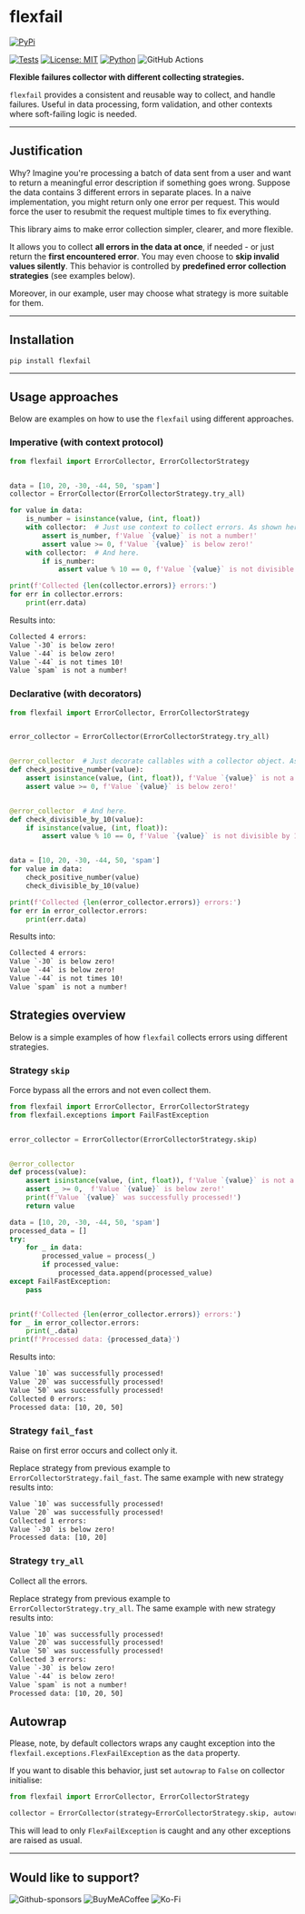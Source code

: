 # flexfail

[![PyPi](https://img.shields.io/badge/pypi-%23ececec.svg?logo=pypi)](https://pypi.org/project/flexfail/)

[![Tests](https://github.com/endusol/flexfail/actions/workflows/publish-pypi.yaml/badge.svg)](https://github.com/endusol/flexfail/actions/workflows/publish-pypi.yaml)
[![License: MIT](https://img.shields.io/badge/License-MIT-yellow.svg)](https://github.com/endusol/flexfail?tab=MIT-1-ov-file)
[![Python](https://img.shields.io/badge/python-3.9%2B-blue)](https://www.python.org/)
![GitHub Actions](https://img.shields.io/badge/github%20actions-%232671E5.svg?style=for-the-badge&logo=githubactions&logoColor=white)

**Flexible failures collector with different collecting strategies.**

`flexfail` provides a consistent and reusable way to collect, and handle failures.
Useful in data processing, form validation, and other contexts where soft-failing logic is needed.

---

## Justification

Why? Imagine you're processing a batch of data sent from a user and want to return a meaningful error description
if something goes wrong. Suppose the data contains 3 different errors in separate places. In a naive implementation,
you might return only one error per request. This would force the user to resubmit the request multiple times
to fix everything.

This library aims to make error collection simpler, clearer, and more flexible.

It allows you to collect **all errors in the data at once**, if needed - or just return the **first encountered error**.
You may even choose to **skip invalid values silently**. This behavior is controlled by **predefined error collection
strategies** (see examples below).

Moreover, in our example, user may choose what strategy is more suitable for them.

---

## Installation

```shell
pip install flexfail
```

---

## Usage approaches

Below are examples on how to use the `flexfail` using different approaches.

### Imperative (with context protocol)

```python
from flexfail import ErrorCollector, ErrorCollectorStrategy


data = [10, 20, -30, -44, 50, 'spam']
collector = ErrorCollector(ErrorCollectorStrategy.try_all)

for value in data:
    is_number = isinstance(value, (int, float))
    with collector:  # Just use context to collect errors. As shown here.
        assert is_number, f'Value `{value}` is not a number!'
        assert value >= 0, f'Value `{value}` is below zero!'
    with collector:  # And here.
        if is_number:
            assert value % 10 == 0, f'Value `{value}` is not divisible by 10!'

print(f'Collected {len(collector.errors)} errors:')
for err in collector.errors:
    print(err.data)
```

Results into:

```txt
Collected 4 errors:
Value `-30` is below zero!
Value `-44` is below zero!
Value `-44` is not times 10!
Value `spam` is not a number!
```

### Declarative (with decorators)

```python
from flexfail import ErrorCollector, ErrorCollectorStrategy


error_collector = ErrorCollector(ErrorCollectorStrategy.try_all)


@error_collector  # Just decorate callables with a collector object. As shown here.
def check_positive_number(value):
    assert isinstance(value, (int, float)), f'Value `{value}` is not a number!'
    assert value >= 0, f'Value `{value}` is below zero!'


@error_collector  # And here.
def check_divisible_by_10(value):
    if isinstance(value, (int, float)):
        assert value % 10 == 0, f'Value `{value}` is not divisible by 10!'


data = [10, 20, -30, -44, 50, 'spam']
for value in data:
    check_positive_number(value)
    check_divisible_by_10(value)

print(f'Collected {len(error_collector.errors)} errors:')
for err in error_collector.errors:
    print(err.data)
```

Results into:

```txt
Collected 4 errors:
Value `-30` is below zero!
Value `-44` is below zero!
Value `-44` is not times 10!
Value `spam` is not a number!
```

## Strategies overview

Below is a simple examples of how `flexfail` collects errors using different strategies.

### Strategy `skip`

Force bypass all the errors and not even collect them.

```python
from flexfail import ErrorCollector, ErrorCollectorStrategy
from flexfail.exceptions import FailFastException


error_collector = ErrorCollector(ErrorCollectorStrategy.skip)


@error_collector
def process(value):
    assert isinstance(value, (int, float)), f'Value `{value}` is not a number!'
    assert _ >= 0,  f'Value `{value}` is below zero!'
    print(f'Value `{value}` was successfully processed!')
    return value

data = [10, 20, -30, -44, 50, 'spam']
processed_data = []
try:
    for _ in data:
        processed_value = process(_)
        if processed_value:
            processed_data.append(processed_value)
except FailFastException:
    pass


print(f'Collected {len(error_collector.errors)} errors:')
for _ in error_collector.errors:
    print(_.data)
print(f'Processed data: {processed_data}')
```

Results into:

```txt
Value `10` was successfully processed!
Value `20` was successfully processed!
Value `50` was successfully processed!
Collected 0 errors:
Processed data: [10, 20, 50]
```

### Strategy `fail_fast`

Raise on first error occurs and collect only it.

Replace strategy from previous example to `ErrorCollectorStrategy.fail_fast`.
The same example with new strategy results into:

```txt
Value `10` was successfully processed!
Value `20` was successfully processed!
Collected 1 errors:
Value `-30` is below zero!
Processed data: [10, 20]
```

### Strategy `try_all`

Collect all the errors.

Replace strategy from previous example to `ErrorCollectorStrategy.try_all`.
The same example with new strategy results into:

```txt
Value `10` was successfully processed!
Value `20` was successfully processed!
Value `50` was successfully processed!
Collected 3 errors:
Value `-30` is below zero!
Value `-44` is below zero!
Value `spam` is not a number!
Processed data: [10, 20, 50]
```

## Autowrap

Please, note, by default collectors wraps any caught exception into the
`flexfail.exceptions.FlexFailException` as the `data` property.

If you want to disable this behavior, just set `autowrap` to `False` on collector initialise:

```python
from flexfail import ErrorCollector, ErrorCollectorStrategy

collector = ErrorCollector(strategy=ErrorCollectorStrategy.skip, autowrap=False)
```

This will lead to only `FlexFailException` is caught and any other exceptions are raised as usual.

---

## Would like to support?

![Github-sponsors](https://img.shields.io/badge/sponsor-30363D?style=for-the-badge&logo=GitHub-Sponsors&logoColor=#EA4AAA)
![BuyMeACoffee](https://img.shields.io/badge/Buy%20Me%20a%20Coffee-ffdd00?style=for-the-badge&logo=buy-me-a-coffee&logoColor=black)
![Ko-Fi](https://img.shields.io/badge/Ko--fi-F16061?style=for-the-badge&logo=ko-fi&logoColor=white)

